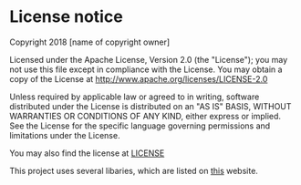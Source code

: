 # License notice
Copyright 2018 [name of copyright owner]

Licensed under the Apache License, Version 2.0 (the "License");
you may not use this file except in compliance with the License.
You may obtain a copy of the License at http://www.apache.org/licenses/LICENSE-2.0

Unless required by applicable law or agreed to in writing, software
distributed under the License is distributed on an "AS IS" BASIS,
WITHOUT WARRANTIES OR CONDITIONS OF ANY KIND, either express or implied.
See the License for the specific language governing permissions and
limitations under the License.

You may also find the license at [LICENSE](LICENSE)

This project uses several libaries, which are listed on [this](https://amyassist.github.io/Amy/dependencies/) website.